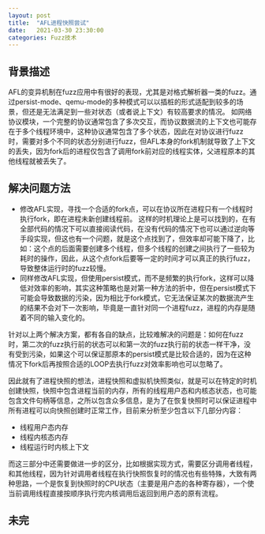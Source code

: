 ```yaml
---
layout: post
title:  "AFL进程快照尝试"
date:   2021-03-30 23:30:00
categories: Fuzz技术
---
```


## 背景描述
AFL的变异机制在fuzz应用中有很好的表现，尤其是对格式解析器一类的fuzz。通过persist-mode、qemu-mode的多种模式可以以插桩的形式适配到较多的场景，但还是无法满足到一些对状态（或者说上下文）有较高要求的情况。
如网络协议模块，一个完整的协议通常包含了多次交互，而协议数据流的上下文也可能存在于多个线程环境中，这种协议通常包含了多个状态，因此在对协议进行fuzz时，需要对多个不同的状态分别进行fuzz，但AFL本身的fork机制就导致了上下文的丢失，因为fork后的进程仅包含了调用fork前对应的线程实体，父进程原本的其他线程就被丢失了。

## 解决问题方法
-   修改AFL实现，寻找一个合适的fork点，可以在协议所在进程只有一个线程时执行fork，即在进程未新创建线程前。
    这样的时机理论上是可以找到的，在有全部代码的情况下可以直接阅读代码，在没有代码的情况下也可以通过逆向等手段实现，但这也有一个问题，就是这个点找到了，但效率却可能下降了，比如：这个点的后面需要创建多个线程，但多个线程的创建之间执行了一些较为耗时的操作，因此，从这个点fork后要等一定的时间才可以真正的执行fuzz，导致整体运行时的fuzz较慢。
-   同样修改AFL实现，但使用persist模式，而不是频繁的执行fork，这样可以降低对效率的影响，其实这种策略也是对第一种方法的折中，但在persist模式下可能会导致数据的污染，因为相比于fork模式，它无法保证某次的数据流产生的结果不会对下一次影响，毕竟是一直针对同一个进程fuzz，进程的内存是随着不同的输入变化的。

针对以上两个解决方案，都有各自的缺点，比较难解决的问题是：如何在fuzz时，第二次的fuzz执行前的状态可以和第一次的fuzz执行前的状态一样干净，没有受到污染，如果这个可以保证那原本的persist模式是比较合适的，因为在这种情况下fork后再按照合适的LOOP去执行fuzz对效率影响也可以忽略了。

因此就有了进程快照的想法，进程快照和虚拟机快照类似，就是可以在特定的时机创建快照，快照中包含进程当前的内存，所有的线程用户态和内核态状态，也可能包含文件句柄等信息，之所以包含众多信息，是为了在恢复快照时可以保证进程中所有进程可以向快照创建时正常工作，目前来分析至少包含以下几部分内容：

- 线程用户态内存
- 线程内核态内存
- 线程运行时内核上下文

而这三部分中还需要做进一步的区分，比如根据实现方式，需要区分调用者线程，和其他线程，因为针对调用者线程在执行快照恢复时的情况也有些特殊，大致有两种思路，一个是恢复到快照时的CPU状态（主要是用户态的各种寄存器），一个使当前调用线程直接按顺序执行完内核调用后返回到用户态的原有流程。

## 未完

